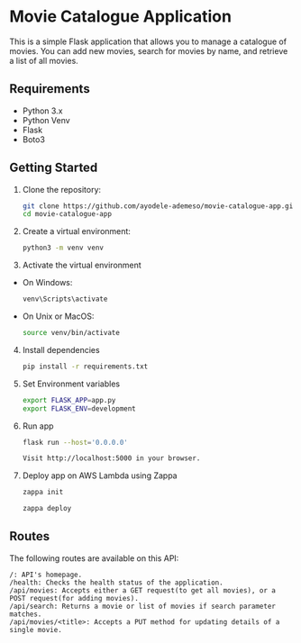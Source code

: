 # Movie Catalogue Application

This is a simple Flask application that allows you to manage a catalogue of movies. You can add new movies, search for movies by name, and retrieve a list of all movies.

## Requirements

- Python 3.x
- Python Venv
- Flask
- Boto3

## Getting Started

1. Clone the repository:

   ```bash
   git clone https://github.com/ayodele-ademeso/movie-catalogue-app.git
   cd movie-catalogue-app

2. Create a virtual environment:

    ```bash
    python3 -m venv venv

3. Activate the virtual environment

- On Windows:
    ```bash
    venv\Scripts\activate

- On Unix or MacOS:
    ```bash
    source venv/bin/activate

4. Install dependencies

    ```bash
    pip install -r requirements.txt

5. Set Environment variables

    ```bash
    export FLASK_APP=app.py
    export FLASK_ENV=development

6. Run app

    ```bash
    flask run --host='0.0.0.0'

    Visit http://localhost:5000 in your browser.

7. Deploy app on AWS Lambda using Zappa

    ```bash
    zappa init

    zappa deploy

## Routes
The following routes are available on this API:

    /: API's homepage.
    /health: Checks the health status of the application.
    /api/movies: Accepts either a GET request(to get all movies), or a POST request(for adding movies).
    /api/search: Returns a movie or list of movies if search parameter matches.
    /api/movies/<title>: Accepts a PUT method for updating details of a single movie.

